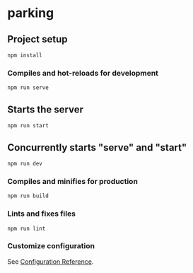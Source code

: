 # parking

## Project setup

```
npm install
```

### Compiles and hot-reloads for development

```
npm run serve
```

## Starts the server

```
npm run start
```

## Concurrently starts "serve" and "start"

```
npm run dev
```

### Compiles and minifies for production

```
npm run build
```

### Lints and fixes files

```
npm run lint
```

### Customize configuration

See [Configuration Reference](https://cli.vuejs.org/config/).
